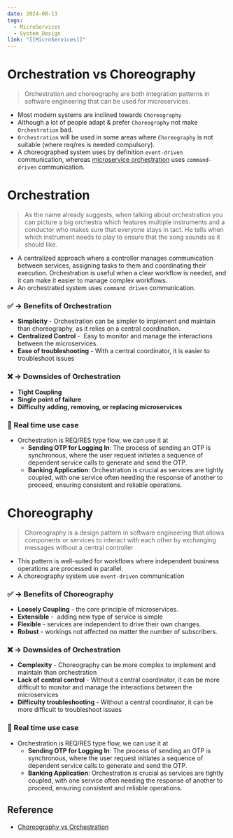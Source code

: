 ```yaml
---
date: 2024-08-13
tags:
  - MicroServices
  - System_Design
link: "[[MicroServices]]"
---
```


# Orchestration vs Choreography

>Orchestration and choreography are both integration patterns in software engineering that can be used for microservices.
- Most modern systems are inclined towards `Choreography`
- Although a lot of people adapt & prefer `Choreography` not make `Orchestration` bad.
- `Orchestration` will be used in some areas where `Choreography` is not suitable (where req/res is needed compulsory).
- A choreographed system uses by definition `event-driven` communication, whereas [microservice orchestration](https://camunda.com/solutions/microservices-orchestration/) uses `command-driven` communication.
# Orchestration

>As the name already suggests, when talking about orchestration you can picture a big orchestra which features multiple instruments and a conductor who makes sure that everyone stays in tact. He tells when which instrument needs to play to ensure that the song sounds as it should like.


- A centralized approach where a controller manages communication between services, assigning tasks to them and coordinating their execution. Orchestration is useful when a clear workflow is needed, and it can make it easier to manage complex workflows.
- An orchestrated system uses `command driven` communication.
### ✅ -> Benefits of Orchestration

- **Simplicity** - Orchestration can be simpler to implement and maintain than choreography, as it relies on a central coordination.
- **Centralized Control** -  Easy to monitor and manage the interactions between the microservices.
- **Ease of troubleshooting** - With a central coordinator, it is easier to troubleshoot issues

### ❌ -> Downsides of Orchestration

- **Tight Coupling**
- **Single point of failure**
- **Difficulty adding, removing, or replacing microservices**
### 📃 Real time use case

- Orchestration is REQ/RES type flow, we can use it at
	- **Sending OTP for Logging In**: The process of sending an OTP is synchronous, where the user request initiates a sequence of dependent service calls to generate and send the OTP.
	- **Banking Application**: Orchestration is crucial as services are tightly coupled, with one service often needing the response of another to proceed, ensuring consistent and reliable operations.


# Choreography

>Choreography is a design pattern in software engineering that allows components or services to interact with each other by exchanging messages without a central controller
- This pattern is well-suited for workflows where independent business operations are processed in parallel.
-  A choreography system use `event-driven` communication
### ✅ -> Benefits of Choreography

- **Loosely Coupling** - the core principle of microservices.
- **Extensible** -  adding new type of service is simple
- **Flexible** - services are independent to drive their own changes.
- **Robust** - workings not affected no matter the number of subscribers.

### ❌ -> Downsides of Orchestration

- **Complexity** - Choreography can be more complex to implement and maintain than orchestration
- **Lack of central control** - Without a central coordinator, it can be more difficult to monitor and manage the interactions between the microservices
- **Difficulty troubleshooting** - Without a central coordinator, it can be more difficult to troubleshoot issues

### 📃 Real time use case

- Orchestration is REQ/RES type flow, we can use it at
	- **Sending OTP for Logging In**: The process of sending an OTP is synchronous, where the user request initiates a sequence of dependent service calls to generate and send the OTP.
	- **Banking Application**: Orchestration is crucial as services are tightly coupled, with one service often needing the response of another to proceed, ensuring consistent and reliable operations.
## Reference
* [Choreography vs Orchestration](https://camunda.com/blog/2023/02/orchestration-vs-choreography/)
